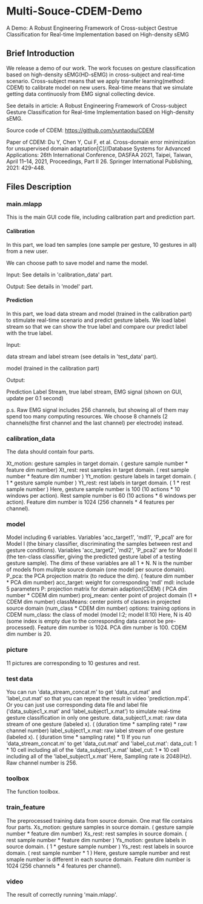 # Multi-Souce-CDEM-Demo
A Demo:   A Robust Engineering Framework of Cross-subject Gestrue Classification for Real-time Implementation based on High-density sEMG

## Brief Introduction
We release a demo of our work. The work focuses on gesture classification based on high-density sEMG(HD-sEMG) in cross-subject and real-time scenario. Cross-subject means that we apply transfer learning(method: CDEM) to calibrate model on new users.  Real-time means that we simulate getting data continuosly from EMG signal collecting device.

See details in article: A Robust Engineering Framework of Cross-subject Gesture Classification for Real-time Implementation based on High-density sEMG.

Source code of CDEM:        https://github.com/yuntaodu/CDEM

Paper of CDEM:        Du Y, Chen Y, Cui F, et al. Cross-domain error minimization for unsupervised domain adaptation[C]//Database Systems for Advanced Applications: 26th International Conference, DASFAA 2021, Taipei, Taiwan, April 11–14, 2021, Proceedings, Part II 26. Springer International Publishing, 2021: 429-448.

## Files Description
### main.mlapp
This is the main GUI code file, including calibration part and prediction part. 
#### Calibration
In this part, we load ten samples (one sample per gesture, 10 gestures in all) from a new user. 

We can choose path to save model and name the model. 

Input: See details in 'calibration_data' part.

Output: See details in 'model' part.

#### Prediction
In this part, we load data stream and model (trained in the calibration part) to stimulate real-time scenario and predict gesture labels. We load label stream so that we can show the true label and compare our predict label with the true label. 

Input:  

data stream and label stream (see details in 'test_data' part).

model (trained in the calibration part)
        
Output:   

Prediction Label Stream, true label stream, EMG signal (shown on GUI, update per 0.1 second)

p.s. Raw EMG signal includes 256 channels, but showing all of them may spend too many computing resources. We choose 8 channels (2 channels(the first channel and the last channel) per electrode) instead.

### calibration_data
The data should contain four parts.

  Xt_motion:    gesture samples in target domain. ( gesture sample number * feature dim number)
  Xt_rest:      rest samples in target domain. ( rest sample number * feature dim number )
  Yt_motion:    gesture labels in target domain. ( 1 * gesture sample number )
  Yt_rest:      rest labels in target domain. ( 1 * rest sample number )
Here, gesture sample number is 100 (10 actions * 10 windows per action).
Rest sample number is 60 (10 actions * 6 windows per action). 
Feature dim number is 1024 (256 channels * 4 features per channel).

### model
Model including 6 variables. Variables 'acc_target1', 'mdl1', 'P_pca1' are for Model I (the binary classifier, discriminating the samples between rest and gesture conditions). Variables 'acc_target2', 'mdl2', 'P_pca2' are for Model II (the ten-class classifier, giving the predicted gesture label of a testing gesture sample). 
The dims of these variables are all 1 * N. N is the number of models from mulitple source domain (one model per source domain).
  P_pca:        the PCA projection matrix (to reduce the dim).  ( feature dim number * PCA dim number)
  acc_target:   weight for corresponding 'mdl'
  mdl:          include 5 parameters
                P:          projection matrix for domain adaption(CDEM)  ( PCA dim number * CDEM dim number)
                proj_mean:  center point of project domain (1 * CDEM dim number)
                classMeans: center points of classes in projected source domain (num_class * CDEM dim number)
                options:    training options in CDEM
                num_class:  the class of model (model I:2; model II:10)
Here, N is 40 (some index is empty due to the corresponding data cannot be pre-processed). Feature dim number is 1024. PCA dim number is 100. CDEM dim number is 20.

### picture
11 pictures are corresponding to 10 gestures and rest.

### test data
You can run 'data_stream_concat.m' to get 'data_cut.mat' and 'label_cut.mat' so that you can repeat the result in video 'prediction.mp4'. Or you can just use corresponding data file and label file ('data_subjec1_x.mat' and 'label_subject1_x.mat') to simulate real-time gesture classification in only one gesture.
data_subject1_x.mat:  raw data stream of one gesture (labeled x). ( (duration time * sampling rate) * raw channel number)
label_subject1_x.mat:  raw label stream of one gesture (labeled x). ( (duration time * sampling rate) * 1)
If you run 'data_stream_concat.m' to get 'data_cut.mat' and 'label_cut.mat':
  data_cut:  1 * 10 cell including all of the 'data_subject1_x.mat'
  label_cut:  1 * 10 cell including all of the 'label_subject1_x.mat'
Here, Sampling rate is 2048(Hz). Raw channel number is 256.

### toolbox
The function toolbox.

### train_feature
The preprocessed training data from source domain. One mat file contains four parts.
  Xs_motion:    gesture samples in source domain. ( gesture sample number * feature dim number)
  Xs_rest:      rest samples in source domain. ( rest sample number * feature dim number )
  Ys_motion:    gesture labels in source domain. ( 1 * gesture sample number )
  Ys_rest:      rest labels in source domain. ( rest sample number * 1 )
Here, gesture sample number and rest smaple number is different in each source domain.
Feature dim number is 1024 (256 channels * 4 features per channel).

### video
The result of correctly running 'main.mlapp'.
